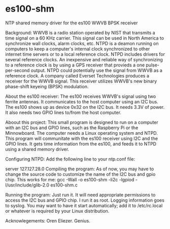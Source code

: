 # es100-shm
NTP shared memory driver for the es100 WWVB BPSK receiver

Background:
WWVB is a radio station operated by NIST that transmits a time signal on a 60 KHz carrier.  This signal can be used in North America to synchronize wall clocks, alarm clocks, etc.
NTPD is a deamon running on computers to keep a computer's internal clock synchronized to other internet time servers or to a local reference clock.  NTPD includes drivers for several reference clocks.  An inexpensive and reliable way of synchronizing to a reference clock is by using a GPS receiver that provieds a one pulse-per-second output.  NTPD could potentially use the signal from WWVB as a reference clock.
A company called Everset Technologies produces a receiver for the WWVB signal.  This receiver utilizes WWVB's new binary phase-shift keyeing (BPSK) modulation.

About the es100 receiver:
The es100 receives WWVB's signal using two ferrite antennas.  It communicates to the host computer using an I2C bus.  The es100 shows up as device 0x32 on the I2C bus.  It needs 3.3V of power.  It also needs two GPIO lines to/from the host computer.

Aboout this project:
This small program is designed to run on a computer with an I2C bus and GPIO lines, such as the Raspberry Pi or the Minnowboard.  The computer needs a Linux operating system and NTPD.  This program will communitate with the es100 receiver using I2C and the GPIO lines.  It gets time information from the es100, and feeds it to NTPD using a shared memory driver.

Configuring NTPD:
Add the following line to your ntp.conf file:

server 127.127.28.0
Compiling the program:
As of now, you may have to change the source code to customize the name of the I2C bus and gpio chip.  This works for me:
gcc -Wall -o es100-shm -li2c -lgpiod -I/usr/include/glib-2.0 es100-shm.c

Running the program:
Just run it.  It will need appropriate permissions to access the I2C bus and GPIO chip.  I run it as root.  Logging information goes to syslog.  You may want to have it start automatically; add it to /etc/rc.local or whatever is required by your Linux distribution.

Acknowlegements:
Oren Eliezer.  Genius.
